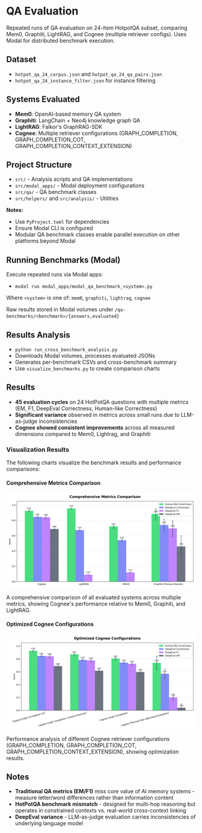 # QA Evaluation

Repeated runs of QA evaluation on 24-item HotpotQA subset, comparing Mem0, Graphiti, LightRAG, and Cognee (multiple retriever configs). Uses Modal for distributed benchmark execution.

## Dataset

- `hotpot_qa_24_corpus.json` and `hotpot_qa_24_qa_pairs.json`
- `hotpot_qa_24_instance_filter.json` for instance filtering

## Systems Evaluated

- **Mem0**: OpenAI-based memory QA system
- **Graphiti**: LangChain + Neo4j knowledge graph QA
- **LightRAG**: Falkor's GraphRAG-SDK
- **Cognee**: Multiple retriever configurations (GRAPH_COMPLETION, GRAPH_COMPLETION_COT, GRAPH_COMPLETION_CONTEXT_EXTENSION)

## Project Structure

- `src/` - Analysis scripts and QA implementations
- `src/modal_apps/` - Modal deployment configurations
- `src/qa/` - QA benchmark classes
- `src/helpers/` and `src/analysis/` - Utilities

**Notes:**
- Use `PyProject.toml` for dependencies
- Ensure Modal CLI is configured
- Modular QA benchmark classes enable parallel execution on other platforms beyond Modal


## Running Benchmarks (Modal)

Execute repeated runs via Modal apps:
- `modal run modal_apps/modal_qa_benchmark_<system>.py`

Where `<system>` is one of: `mem0`, `graphiti`, `lightrag`, `cognee`

Raw results stored in Modal volumes under `/qa-benchmarks/<benchmark>/{answers,evaluated}`

## Results Analysis

- `python run_cross_benchmark_analysis.py`
- Downloads Modal volumes, processes evaluated JSONs
- Generates per-benchmark CSVs and cross-benchmark summary
- Use `visualize_benchmarks.py` to create comparison charts

## Results

- **45 evaluation cycles** on 24 HotPotQA questions with multiple metrics (EM, F1, DeepEval Correctness, Human-like Correctness)
- **Significant variance** observed in metrics across small runs due to LLM-as-judge inconsistencies
- **Cognee showed consistent improvements** across all measured dimensions compared to Mem0, Lightrag, and Graphiti

### Visualization Results

The following charts visualize the benchmark results and performance comparisons:

#### Comprehensive Metrics Comparison
![Comprehensive Metrics Comparison](comprehensive_metrics_comparison.png)

A comprehensive comparison of all evaluated systems across multiple metrics, showing Cognee's performance relative to Mem0, Graphiti, and LightRAG.




#### Optimized Cognee Configurations
![Optimized Cognee Configurations](optimized_cognee_configurations.png)

Performance analysis of different Cognee retriever configurations (GRAPH_COMPLETION, GRAPH_COMPLETION_COT, GRAPH_COMPLETION_CONTEXT_EXTENSION), showing optimization results.

## Notes

- **Traditional QA metrics (EM/F1)** miss core value of AI memory systems - measure letter/word differences rather than information content
- **HotPotQA benchmark mismatch** - designed for multi-hop reasoning but operates in constrained contexts vs. real-world cross-context linking
- **DeepEval variance** - LLM-as-judge evaluation carries inconsistencies of underlying language model
